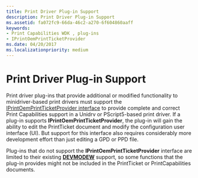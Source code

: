 ```yaml
---
title: Print Driver Plug-in Support
description: Print Driver Plug-in Support
ms.assetid: fa072fc9-66da-46c2-a270-6f604860aaff
keywords:
- Print Capabilities WDK , plug-ins
- IPrintOemPrintTicketProvider
ms.date: 04/20/2017
ms.localizationpriority: medium
---
```


# Print Driver Plug-in Support


Print driver plug-ins that provide additional or modified functionality to minidriver-based print drivers must support the [IPrintOemPrintTicketProvider interface](/windows-hardware/drivers/ddi/prcomoem/nn-prcomoem-iprintoemprintticketprovider) to provide complete and correct Print Capabilities support in a Unidrv or PScript5-based print driver. If a plug-in supports **IPrintOemPrintTicketProvider**, the plug-in will gain the ability to edit the PrintTicket document and modify the configuration user interface (UI). But support for this interface also requires considerably more development effort than just editing a GPD or PPD file.

Plug-ins that do not support the **IPrintOemPrintTicketProvider** interface are limited to their existing [**DEVMODEW**](/windows/win32/api/wingdi/ns-wingdi-devmodew) support, so some functions that the plug-in provides might not be included in the PrintTicket or PrintCapabilities documents.

 

